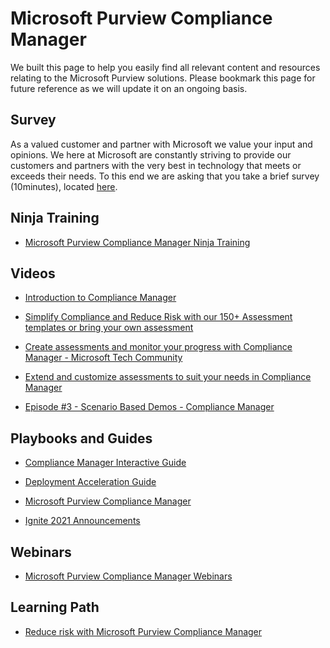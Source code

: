 # Microsoft Purview Compliance Manager

We built this page to help you easily find all relevant content and resources relating to the Microsoft Purview solutions. Please bookmark this page for future reference as we will update it on an ongoing basis.

## Survey
As a valued customer and partner with Microsoft we value your input and opinions. We here at Microsoft are constantly striving to provide our customers and partners with the very best in technology that meets or exceeds their needs. To this end we are asking that you take a brief survey (10minutes), located [here](https://ncv.microsoft.com/XYZhzQNtaf). 


## Ninja Training
* [Microsoft Purview Compliance Manager Ninja Training](https://techcommunity.microsoft.com/t5/security-compliance-and-identity/microsoft-compliance-manager-mscm-ninja-training-q1-2022/ba-p/3181322)

## Videos
* [Introduction to Compliance Manager](https://techcommunity.microsoft.com/t5/microsoft-security-and/introduction-to-compliance-manager-vblog/ba-p/2227643)


* [Simplify Compliance and Reduce Risk with our 150+ Assessment templates or bring your own assessment](https://techcommunity.microsoft.com/t5/video-hub/simplify-compliance-and-reduce-risk-with-our-150-assessment/m-p/1687993)

* [Create assessments and monitor your progress with Compliance Manager - Microsoft Tech Community](https://techcommunity.microsoft.com/t5/video-hub/create-assessments-and-monitor-your-progress-with-compliance/m-p/1687992)

* [Extend and customize assessments to suit your needs in Compliance Manager](https://techcommunity.microsoft.com/t5/video-hub/extend-and-customize-assessments-to-suit-your-needs-in/m-p/1687991)

* [Episode #3 - Scenario Based Demos - Compliance Manager](https://www.youtube.com/watch?v=XaBnjGK9pDM)

## Playbooks and Guides
* [Compliance Manager Interactive Guide](https://mslearn.cloudguides.com/en-us/guides/Simplify%20compliance%20and%20reduce%20risk%20with%20Microsoft%20Compliance%20Manager)

* [Deployment Acceleration Guide](../../dag/cm)

* [Microsoft Purview Compliance Manager](https://aka.ms/compliancemanager/techdocs)

* [Ignite 2021 Announcements](https://techcommunity.microsoft.com/t5/security-compliance-and-identity/microsoft-compliance-manager-extensibility-beyond-microsoft-365/ba-p/2883896)

## Webinars
* [Microsoft Purview Compliance Manager Webinars](../../webinars#microsoft-purview-compliance-manager)

## Learning Path
* [Reduce risk with Microsoft Purview Compliance Manager](https://docs.microsoft.com/en-us/learn/paths/compmgmt/)
